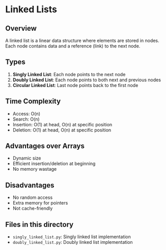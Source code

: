 # Linked Lists

## Overview
A linked list is a linear data structure where elements are stored in nodes. Each node contains data and a reference (link) to the next node.

## Types
1. **Singly Linked List**: Each node points to the next node
2. **Doubly Linked List**: Each node points to both next and previous nodes
3. **Circular Linked List**: Last node points back to the first node

## Time Complexity
- Access: O(n)
- Search: O(n)
- Insertion: O(1) at head, O(n) at specific position
- Deletion: O(1) at head, O(n) at specific position

## Advantages over Arrays
- Dynamic size
- Efficient insertion/deletion at beginning
- No memory wastage

## Disadvantages
- No random access
- Extra memory for pointers
- Not cache-friendly

## Files in this directory
- `singly_linked_list.py`: Singly linked list implementation
- `doubly_linked_list.py`: Doubly linked list implementation
